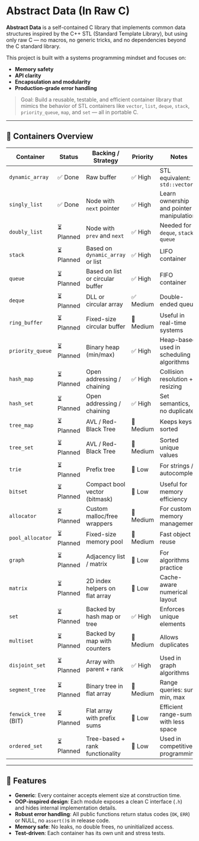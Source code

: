 # Abstract Data (In Raw C)

**Abstract Data** is a self-contained C library that implements common data structures inspired by the C++ STL (Standard Template Library), but using only raw C — no macros, no generic tricks, and no dependencies beyond the C standard library.

This project is built with a systems programming mindset and focuses on:
- **Memory safety**
- **API clarity**
- **Encapsulation and modularity**
- **Production-grade error handling**

> Goal: Build a reusable, testable, and efficient container library that mimics the behavior of STL containers like `vector`, `list`, `deque`, `stack`, `priority_queue`, `map`, and `set` — all in portable C.

---

## 🧱 Containers Overview

| Container             | Status     | Backing / Strategy                | Priority | Notes |
|-----------------------|------------|----------------------------------|----------|-------|
| `dynamic_array`       | ✅ Done    | Raw buffer                        | ✅ High  | STL equivalent: `std::vector` |
| `singly_list`         | ✅ Done    | Node with `next` pointer          | ✅ High  | Learn ownership and pointer manipulation |
| `doubly_list`         | ⏳ Planned | Node with `prev` and `next`       | ✅ High  | Needed for `deque`, `stack`, `queue` |
| `stack`               | ⏳ Planned | Based on `dynamic_array` or list  | ✅ High  | LIFO container |
| `queue`               | ⏳ Planned | Based on list or circular buffer  | ✅ High  | FIFO container |
| `deque`               | ⏳ Planned | DLL or circular array             | ✅ Medium| Double-ended queue |
| `ring_buffer`         | ⏳ Planned | Fixed-size circular buffer        | 🔶 Medium| Useful in real-time systems |
| `priority_queue`      | ⏳ Planned | Binary heap (min/max)             | ✅ High  | Heap-based, used in scheduling algorithms |
| `hash_map`            | ⏳ Planned | Open addressing / chaining        | ✅ High  | Collision resolution + resizing |
| `hash_set`            | ⏳ Planned | Open addressing / chaining        | ✅ High  | Set semantics, no duplicates |
| `tree_map`            | ⏳ Planned | AVL / Red-Black Tree              | 🔶 Medium| Keeps keys sorted |
| `tree_set`            | ⏳ Planned | AVL / Red-Black Tree              | 🔶 Medium| Sorted unique values |
| `trie`                | ⏳ Planned | Prefix tree                       | 🔽 Low   | For strings / autocomplete |
| `bitset`              | ⏳ Planned | Compact bool vector (bitmask)     | 🔽 Low   | Useful for memory efficiency |
| `allocator`           | ⏳ Planned | Custom malloc/free wrappers       | 🔶 Medium| For custom memory management |
| `pool_allocator`      | ⏳ Planned | Fixed-size memory pool            | 🔶 Medium| Fast object reuse |
| `graph`               | ⏳ Planned | Adjacency list / matrix           | 🔽 Low   | For algorithms practice |
| `matrix`              | ⏳ Planned | 2D index helpers on flat array    | 🔽 Low   | Cache-aware numerical layout |
| `set`                 | ⏳ Planned | Backed by hash map or tree        | ✅ High  | Enforces unique elements |
| `multiset`            | ⏳ Planned | Backed by map with counters       | 🔶 Medium| Allows duplicates |
| `disjoint_set`        | ⏳ Planned | Array with parent + rank          | ✅ High  | Used in graph algorithms |
| `segment_tree`        | ⏳ Planned | Binary tree in flat array         | 🔶 Medium| Range queries: sum, min, max |
| `fenwick_tree` (BIT)  | ⏳ Planned | Flat array with prefix sums       | 🔽 Low   | Efficient range-sum with less space |
| `ordered_set`         | ⏳ Planned | Tree-based + rank functionality   | 🔽 Low   | Used in competitive programming |

---

## 🔧 Features

- **Generic**: Every container accepts element size at construction time.
- **OOP-inspired design**: Each module exposes a clean C interface (`.h`) and hides internal implementation details.
- **Robust error handling**: All public functions return status codes (`OK`, `ERR`) or NULL, no `assert()`s in release code.
- **Memory safe**: No leaks, no double frees, no uninitialized access.
- **Test-driven**: Each container has its own unit and stress tests.
